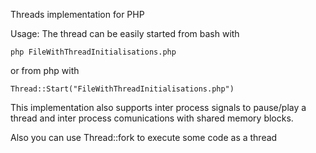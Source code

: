 Threads implementation for PHP

Usage:
The thread can be easily started from bash with 

    php FileWithThreadInitialisations.php 

or from php with

    Thread::Start("FileWithThreadInitialisations.php")

This implementation also supports inter process signals to pause/play a thread and inter process comunications
with shared memory blocks.

Also you can use Thread::fork to execute some code as a thread